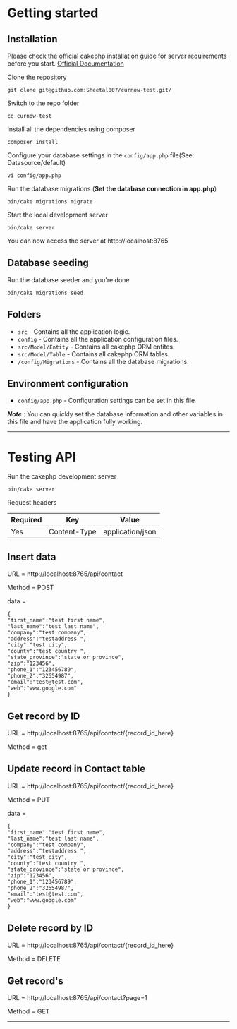 # Getting started

## Installation

Please check the official cakephp installation guide for server requirements before you start. [Official Documentation](https://book.cakephp.org/4/en/installation.html)

Clone the repository

    git clone git@github.com:Sheetal007/curnow-test.git/

Switch to the repo folder

    cd curnow-test

Install all the dependencies using composer

    composer install

Configure your database settings in the `config/app.php` file(See: Datasource/default)

    vi config/app.php

Run the database migrations (**Set the database connection in app.php**)

    bin/cake migrations migrate
	
Start the local development server

    bin/cake server

You can now access the server at http://localhost:8765

## Database seeding

Run the database seeder and you're done

    bin/cake migrations seed
	

## Folders

- `src` - Contains all the application logic.
- `config` - Contains all the application configuration files.
- `src/Model/Entity` - Contains all cakephp ORM entites.
- `src/Model/Table` - Contains all cakephp ORM tables.
- `/config/Migrations` - Contains all the database migrations.

## Environment configuration

- `config/app.php` - Configuration settings can be set in this file

***Note*** : You can quickly set the database information and other variables in this file and have the application fully working.

----------

# Testing API

Run the cakephp development server

    bin/cake server


Request headers

| **Required** 	| **Key**              	| **Value**            	|
|----------	|------------------	|------------------	|
| Yes      	| Content-Type     	| application/json 	|


## Insert data

URL = http://localhost:8765/api/contact

Method = POST

data =

	{
	"first_name":"test first name",
	"last_name":"test last name",
	"company":"test company",
	"address":"testaddress ",
	"city":"test city",
	"county":"test country ",
	"state_province":"state or province",
	"zip":"123456",
	"phone_1":"123456789",
	"phone_2":"32654987",
	"email":"test@test.com",
	"web":"www.google.com"
	}


## Get record by ID

URL = http://localhost:8765/api/contact/{record_id_here}

Method = get


## Update record in Contact table

URL = http://localhost:8765/api/contact/{record_id_here}

Method = PUT

data =

	{
	"first_name":"test first name",
	"last_name":"test last name",
	"company":"test company",
	"address":"testaddress ",
	"city":"test city",
	"county":"test country ",
	"state_province":"state or province",
	"zip":"123456",
	"phone_1":"123456789",
	"phone_2":"32654987",
	"email":"test@test.com",
	"web":"www.google.com"
	}


## Delete record by ID

URL = http://localhost:8765/api/contact/{record_id_here}

Method = DELETE


## Get record's

URL = http://localhost:8765/api/contact?page=1

Method = GET

----------
 
